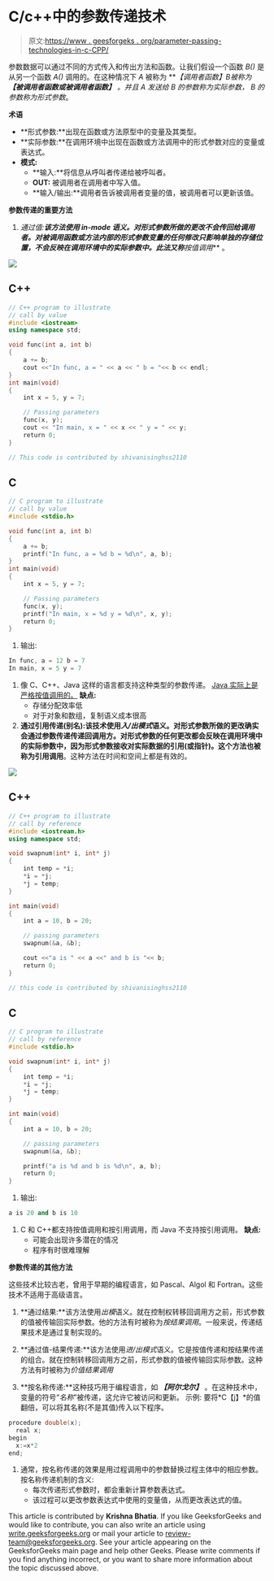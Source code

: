 # C/c++中的参数传递技术

> 原文:[https://www . geesforgeks . org/parameter-passing-technologies-in-c-CPP/](https://www.geeksforgeeks.org/parameter-passing-techniques-in-c-cpp/)

参数数据可以通过不同的方式传入和传出方法和函数。让我们假设一个函数 *B()* 是从另一个函数 *A()* 调用的。在这种情况下 *A* 被称为 ***【调用者函数】****B*被称为 ***【被调用者函数或被调用者函数】*** 。并且 *A* 发送给 *B* 的参数称为*实际参数*， *B* 的参数称为*形式参数*。

**术语**

*   **形式参数:**出现在函数或方法原型中的变量及其类型。
*   **实际参数:**在调用环境中出现在函数或方法调用中的形式参数对应的变量或表达式。
*   **模式:**
    *   **输入:**将信息从呼叫者传递给被呼叫者。
    *   **OUT:** 被调用者在调用者中写入值。
    *   **输入/输出:**调用者告诉被调用者变量的值，被调用者可以更新该值。

**参数传递的重要方法**

1.  **通过值:**该方法使用 *in-mode* 语义。对形式参数所做的更改不会传回给调用者。对被调用函数或方法内部的形式参数变量的任何修改只影响单独的存储位置，不会反映在调用环境中的实际参数中。此法又称***按值调用*** 。

![](img/83b2d3ac5e6f9d1a826b8a95c6b9354c.png)

## C++

```cpp
// C++ program to illustrate
// call by value
#include <iostream>
using namespace std;

void func(int a, int b)
{
    a += b;
    cout <<"In func, a = " << a << " b = "<< b << endl;
}
int main(void)
{
    int x = 5, y = 7;

    // Passing parameters
    func(x, y);
    cout << "In main, x = " << x << " y = " << y;
    return 0;
}

// This code is contributed by shivanisinghss2110
```

## C

```cpp
// C program to illustrate
// call by value
#include <stdio.h>

void func(int a, int b)
{
    a += b;
    printf("In func, a = %d b = %d\n", a, b);
}
int main(void)
{
    int x = 5, y = 7;

    // Passing parameters
    func(x, y);
    printf("In main, x = %d y = %d\n", x, y);
    return 0;
}
```

1.  输出:

```cpp
In func, a = 12 b = 7
In main, x = 5 y = 7
```

1.  像 C、C++、Java 这样的语言都支持这种类型的参数传递。 [Java 实际上是严格按值调用的。](https://www.geeksforgeeks.org/g-fact-31-java-is-strictly-pass-by-value/)
    **缺点:**
    *   存储分配效率低
    *   对于对象和数组，复制语义成本很高
2.  **通过引用传递(别名):**该技术使用*入/出模式*语义。对形式参数所做的更改确实会通过参数传递传递回调用方。对形式参数的任何更改都会反映在调用环境中的实际参数中，因为形式参数接收对实际数据的引用(或指针)。这个方法也被称为**引用调用**。这种方法在时间和空间上都是有效的。

![](img/88ec9959b180d945aec624282f396d85.png)

## C++

```cpp
// C++ program to illustrate
// call by reference
#include <iostream.h>
using namespace std;

void swapnum(int* i, int* j)
{
    int temp = *i;
    *i = *j;
    *j = temp;
}

int main(void)
{
    int a = 10, b = 20;

    // passing parameters
    swapnum(&a, &b);

    cout <<"a is " << a <<" and b is "<< b;
    return 0;
}

// this code is contributed by shivanisinghss2110
```

## C

```cpp
// C program to illustrate
// call by reference
#include <stdio.h>

void swapnum(int* i, int* j)
{
    int temp = *i;
    *i = *j;
    *j = temp;
}

int main(void)
{
    int a = 10, b = 20;

    // passing parameters
    swapnum(&a, &b);

    printf("a is %d and b is %d\n", a, b);
    return 0;
}
```

1.  输出:

```cpp
a is 20 and b is 10
```

1.  C 和 C++都支持按值调用和按引用调用，而 Java 不支持按引用调用。
    **缺点:**
    *   可能会出现许多潜在的情况
    *   程序有时很难理解

**参数传递的其他方法**

这些技术比较古老，曾用于早期的编程语言，如 Pascal、Algol 和 Fortran。这些技术不适用于高级语言。

1.  **通过结果:**该方法使用*出模*语义。就在控制权转移回调用方之前，形式参数的值被传输回实际参数。他的方法有时被称为*按结果调用*。一般来说，传递结果技术是通过复制实现的。

2.  **通过值-结果传递:**该方法使用*进/出模式*语义。它是按值传递和按结果传递的组合。就在控制转移回调用方之前，形式参数的值被传输回实际参数。这种方法有时被称为*价值结果调用*
3.  **按名称传递:**这种技巧用于编程语言，如 ***【阿尔戈尔】*** 。在这种技术中，变量的符号“*名称*”被传递，这允许它被访问和更新。
    示例:
    要将*C【j】*的值翻倍，可以将其名称(不是其值)传入以下程序。

```cpp
procedure double(x);
  real x;
begin 
  x:=x*2
end;
```

1.  通常，按名称传递的效果是用过程调用中的参数替换过程主体中的相应参数。
    按名称传递机制的含义:
    *   每次传递形式参数时，都会重新计算参数表达式。
    *   该过程可以更改参数表达式中使用的变量值，从而更改表达式的值。

This article is contributed by **Krishna Bhatia**. If you like GeeksforGeeks and would like to contribute, you can also write an article using [write.geeksforgeeks.org](http://www.write.geeksforgeeks.org) or mail your article to review-team@geeksforgeeks.org. See your article appearing on the GeeksforGeeks main page and help other Geeks. Please write comments if you find anything incorrect, or you want to share more information about the topic discussed above.